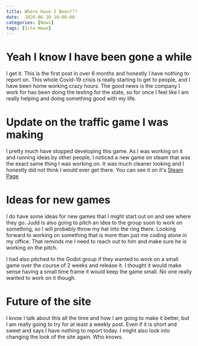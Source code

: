 ```yaml
---
title: Where Have I Been???
date:  2020-06-30 10:00:00
categories: [News]
tags: [Site News]
---
```


# Yeah I know I have been gone a while

I get it. This is the first post in over 6 months and honestly I have nothing to report on. This whole Covid-19 crisis is really starting to get to people, and I have been home working crazy hours. The good news is the company I work for has been doing the testing for the state, so for once I feel like I am really helping and doing something good with my life.

# Update on the traffic game I was making

I pretty much have stopped developing this game. As I was working on it and running ideas by other people, I noticed a new game on steam that was the exact same thing I was working on. It was much cleaner looking and I honestly did not think I would ever get there. You can see it on it's <a href="https://store.steampowered.com/app/1102580/Traffix/">Steam Page</a>

# Ideas for new games

I do have some ideas for new games that I might start out on and see where they go. Judd is also going to pitch an idea to the group soon to work on something, so I will probably throw my hat into the ring there. Looking forward to working on something that is more than just me coding alone in my office. That reminds me I need to reach out to him and make sure he is working on the pitch.

I had also pitched to the Godot group if they wanted to work on a small game over the course of 2 weeks and release it. I thought it would make sense having a small time frame it would keep the game small. No one really wanted to work on it though.

# Future of the site

I know I talk about this all the time and how I am going to make it better, but I am really going to try for at least a weekly post. Even if it is short and sweet and says I have nothing to report today. I might also look into changing the look of the site again. Who knows.